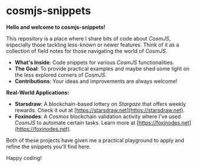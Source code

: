 # cosmjs-snippets

**Hello and welcome to cosmjs-snippets!**

This repository is a place where I share bits of code about *CosmJS*, especially those tackling less-known or newer features. Think of it as a collection of field notes for those navigating the world of *CosmJS*.

- **What's Inside**: Code snippets for various *CosmJS* functionalities.
- **The Goal**: To provide practical examples and maybe shed some light on the less explored corners of *CosmJS*.
- **Contributions**: Your ideas and improvements are always welcome!

**Real-World Applications:**

- **Starsdraw**: A blockchain-based lottery on *Stargaze* that offers weekly rewards. Check it out at [https://starsdraw.net](https://starsdraw.net).
- **Foxinodes**: A *Cosmos* blockchain validation activity where I've used *CosmJS* to automate certain tasks. Learn more at [https://foxinodes.net](https://foxinodes.net).

Both of these projects have given me a practical playground to apply and refine the snippets you'll find here.

Happy coding!
